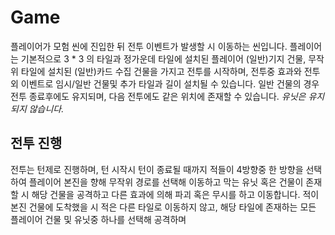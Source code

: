 # Game
플레이어가 모험 씬에 진입한 뒤 전투 이벤트가 발생할 시 이동하는 씬입니다.
플레이어는 기본적으로 3 * 3 의 타일과 정가운데 타일에 설치된 플레이어 (일반)기지 건물, 무작위 타일에 설치된 (일반)카드 수집 건물을 가지고 전투를 시작하며, 전투중 효과와 전투외 이벤트로 임시/일반 건물및 추가 타일과 길이 설치될 수 있습니다.
일반 건물의 경우 전투 종료후에도 유지되며, 다음 전투에도 같은 위치에 존재할 수 있습니다.
 *유닛은 유지되지 않습니다.*
 
## 전투 진행
전투는 턴제로 진행하며, 턴 시작시 턴이 종료될 때까지 적들이 4방향중 한 방향을 선택하여 플레이어 본진을 향해 무작위 경로를 선택해 이동하고 막는 유닛 혹은 건물이 존재할 시 해당 건물을 공격하고 다른 효과에 의해 파괴 혹은 무시를 하고 이동합니다.
적이 본진 건물에 도착했을 시 적은 다른 타일로 이동하지 않고, 해당 타일에 존재하는 모든 플레이어 건물 및 유닛중 하나를 선택해 공격하며 